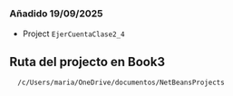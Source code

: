 #   

### Añadido 19/09/2025
  - Project `EjerCuentaClase2_4`



## Ruta del projecto en Book3

```bash
  /c/Users/maria/OneDrive/documentos/NetBeansProjects
```
